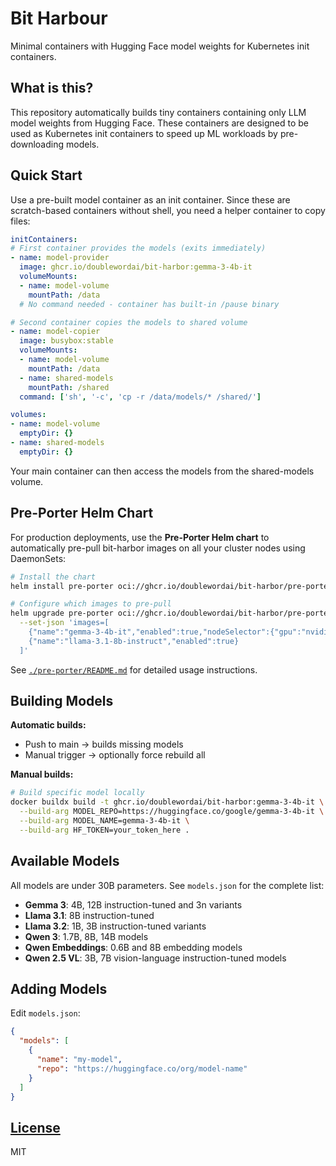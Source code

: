 # Bit Harbour

Minimal containers with Hugging Face model weights for Kubernetes init containers.

## What is this?

This repository automatically builds tiny containers containing only LLM model weights from Hugging Face. These containers are designed to be used as Kubernetes init containers to speed up ML workloads by pre-downloading models.

## Quick Start

Use a pre-built model container as an init container. Since these are scratch-based containers without shell, you need a helper container to copy files:

```yaml
initContainers:
# First container provides the models (exits immediately)
- name: model-provider
  image: ghcr.io/doublewordai/bit-harbor:gemma-3-4b-it
  volumeMounts:
  - name: model-volume
    mountPath: /data
  # No command needed - container has built-in /pause binary

# Second container copies the models to shared volume
- name: model-copier
  image: busybox:stable
  volumeMounts:
  - name: model-volume
    mountPath: /data
  - name: shared-models
    mountPath: /shared
  command: ['sh', '-c', 'cp -r /data/models/* /shared/']

volumes:
- name: model-volume
  emptyDir: {}
- name: shared-models
  emptyDir: {}
```

Your main container can then access the models from the shared-models volume.

## Pre-Porter Helm Chart

For production deployments, use the **Pre-Porter Helm chart** to automatically pre-pull bit-harbor images on all your cluster nodes using DaemonSets:

```bash
# Install the chart
helm install pre-porter oci://ghcr.io/doublewordai/bit-harbor/pre-porter

# Configure which images to pre-pull
helm upgrade pre-porter oci://ghcr.io/doublewordai/bit-harbor/pre-porter \
  --set-json 'images=[
    {"name":"gemma-3-4b-it","enabled":true,"nodeSelector":{"gpu":"nvidia"}},
    {"name":"llama-3.1-8b-instruct","enabled":true}
  ]'
```

See [`./pre-porter/README.md`](./pre-porter/README.md) for detailed usage instructions.

## Building Models

**Automatic builds:**

- Push to main → builds missing models
- Manual trigger → optionally force rebuild all

**Manual builds:**

```bash
# Build specific model locally
docker buildx build -t ghcr.io/doublewordai/bit-harbor:gemma-3-4b-it \
  --build-arg MODEL_REPO=https://huggingface.co/google/gemma-3-4b-it \
  --build-arg MODEL_NAME=gemma-3-4b-it \
  --build-arg HF_TOKEN=your_token_here .
```

## Available Models

All models are under 30B parameters. See `models.json` for the complete list:

- **Gemma 3**: 4B, 12B instruction-tuned and 3n variants
- **Llama 3.1**: 8B instruction-tuned
- **Llama 3.2**: 1B, 3B instruction-tuned variants  
- **Qwen 3**: 1.7B, 8B, 14B models
- **Qwen Embeddings**: 0.6B and 8B embedding models
- **Qwen 2.5 VL**: 3B, 7B vision-language instruction-tuned models

## Adding Models

Edit `models.json`:

```json
{
  "models": [
    {
      "name": "my-model",
      "repo": "https://huggingface.co/org/model-name"
    }
  ]
}
```

## [License](LICENSE)

MIT
